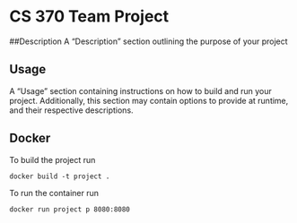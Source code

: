 # CS 370 Team Project
##Description
A “Description” section outlining the purpose of your project

## Usage
A “Usage” section containing instructions on how to build and run your project. Additionally, this section may contain options to provide at runtime, and their respective descriptions.

## Docker
To build the project run 
    
    docker build -t project .
To run the container run

    docker run project p 8080:8080